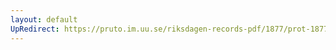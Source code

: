 ```yaml
---
layout: default
UpRedirect: https://pruto.im.uu.se/riksdagen-records-pdf/1877/prot-1877--ak--008/prot-1877--ak--008_000.pdf
---
```

